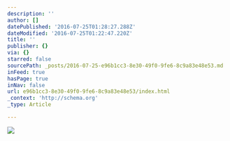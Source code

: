 ```yaml
---
description: ''
author: []
datePublished: '2016-07-25T01:28:27.288Z'
dateModified: '2016-07-25T01:22:47.220Z'
title: ''
publisher: {}
via: {}
starred: false
sourcePath: _posts/2016-07-25-e96b1cc3-8e30-49f0-9fe6-8c9a83e48e53.md
inFeed: true
hasPage: true
inNav: false
url: e96b1cc3-8e30-49f0-9fe6-8c9a83e48e53/index.html
_context: 'http://schema.org'
_type: Article

---
```

![](https://the-grid-user-content.s3-us-west-2.amazonaws.com/43fb4412-b264-4e94-ae36-5b0a6d77aef3.jpg)
